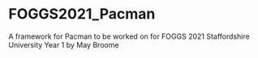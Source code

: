 # FOGGS2021_Pacman
 A framework for Pacman to be worked on for FOGGS 2021
 Staffordshire University Year 1
 by May Broome
